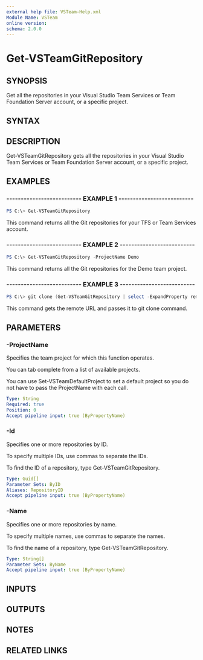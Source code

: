 ```yaml
---
external help file: VSTeam-Help.xml
Module Name: VSTeam
online version:
schema: 2.0.0
---
```


# Get-VSTeamGitRepository

## SYNOPSIS

Get all the repositories in your Visual Studio Team Services or Team Foundation Server account, or a specific project.

## SYNTAX

## DESCRIPTION

Get-VSTeamGitRepository gets all the repositories in your Visual Studio Team Services or Team Foundation Server account, or a specific project.

## EXAMPLES

### -------------------------- EXAMPLE 1 --------------------------

```PowerShell
PS C:\> Get-VSTeamGitRepository
```

This command returns all the Git repositories for your TFS or Team Services account.

### -------------------------- EXAMPLE 2 --------------------------

```PowerShell
PS C:\> Get-VSTeamGitRepository -ProjectName Demo
```

This command returns all the Git repositories for the Demo team project.

### -------------------------- EXAMPLE 3 --------------------------

```PowerShell
PS C:\> git clone (Get-VSTeamGitRepository | select -ExpandProperty remoteurl)
```

This command gets the remote URL and passes it to git clone command.

## PARAMETERS

### -ProjectName

Specifies the team project for which this function operates.

You can tab complete from a list of available projects.

You can use Set-VSTeamDefaultProject to set a default project so
you do not have to pass the ProjectName with each call.

```yaml
Type: String
Required: true
Position: 0
Accept pipeline input: true (ByPropertyName)
```

### -Id

Specifies one or more repositories by ID.

To specify multiple IDs, use commas to separate the IDs.

To find the ID of a repository, type Get-VSTeamGitRepository.

```yaml
Type: Guid[]
Parameter Sets: ByID
Aliases: RepositoryID
Accept pipeline input: true (ByPropertyName)
```

### -Name

Specifies one or more repositories by name.

To specify multiple names, use commas to separate the names.

To find the name of a repository, type Get-VSTeamGitRepository.

```yaml
Type: String[]
Parameter Sets: ByName
Accept pipeline input: true (ByPropertyName)
```

## INPUTS

## OUTPUTS

## NOTES

## RELATED LINKS